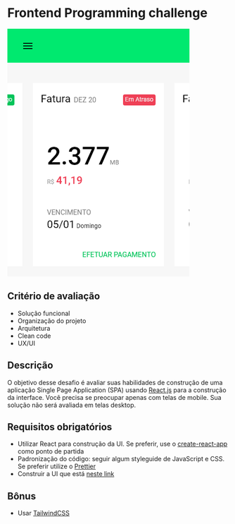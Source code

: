 




# Frontend Programming challenge

![imagem](./techChallenge.1.png)

## Critério de avaliação
 - Solução funcional
 - Organização do projeto
 - Arquitetura
 - Clean code
 - UX/UI

## Descrição

O objetivo desse desafio é avaliar suas habilidades de construção de uma aplicação Single Page Application (SPA) usando [React.js](https://reactjs.org) para a construção da interface. Você precisa se preocupar apenas com telas de mobile. Sua solução não será avaliada em telas desktop.

## Requisitos obrigatórios
 - Utilizar React para construção da UI. Se preferir, use o [create-react-app](https://github.com/facebook/create-react-app) como ponto de partida
 - Padronização do código: seguir algum styleguide de JavaScript e CSS. Se preferir utilize o [Prettier](https://prettier.io/)
 - Construir a UI que está [neste link](https://xd.adobe.com/view/f89b3f93-34e2-4b86-41ba-1123134bfdea-8eaa/)
   
 ## Bônus
 - Usar [TailwindCSS](https://tailwindcss.com/)

